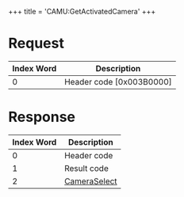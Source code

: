 +++
title = 'CAMU:GetActivatedCamera'
+++

# Request

| Index Word | Description                |
|------------|----------------------------|
| 0          | Header code \[0x003B0000\] |

# Response

| Index Word | Description                                             |
|------------|---------------------------------------------------------|
| 0          | Header code                                             |
| 1          | Result code                                             |
| 2          | [CameraSelect](Camera_Services#CameraSelect "wikilink") |